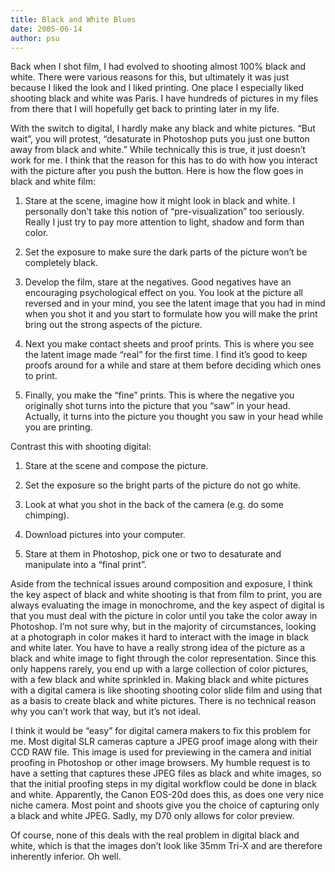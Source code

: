 ```yaml
---
title: Black and White Blues
date: 2005-06-14
author: psu
---
```


Back when I shot film, I had evolved to shooting almost 100% black and white. There were various reasons for this, but ultimately it was just because I liked the look and I liked printing. One place I especially liked shooting black and white was Paris. I have hundreds of pictures in my files from there that I will hopefully get back to printing later in my life.

With the switch to digital, I hardly make any black and white pictures. “But wait”, you will protest, “desaturate in Photoshop puts you just one button away from black and white.” While technically this is true, it just doesn’t work for me. I think that the reason for this has to do with how you interact with the picture after you push the button. Here is how the flow goes in black and white film:

1. Stare at the scene, imagine how it might look in black and white. I personally don’t take this notion of “pre-visualization” too seriously. Really I just try to pay more attention to light, shadow and form than color.

2. Set the exposure to make sure the dark parts of the picture won’t be completely black.

3. Develop the film, stare at the negatives. Good negatives have an encouraging psychological effect on you. You look at the picture all reversed and in your mind, you see the latent image that you had in mind when you shot it and you start to formulate how you will make the print bring out the strong aspects of the picture.

4. Next you make contact sheets and proof prints. This is where you see the latent image made “real” for the first time. I find it’s good to keep proofs around for a while and stare at them before deciding which ones to print.

5. Finally, you make the “fine” prints. This is where the negative you originally shot turns into the picture that you “saw” in your head. Actually, it turns into the picture you thought you saw in your head while you are printing.

Contrast this with shooting digital:

1. Stare at the scene and compose the picture.

2. Set the exposure so the bright parts of the picture do not go white.

3. Look at what you shot in the back of the camera (e.g. do some chimping).

4. Download pictures into your computer.

5. Stare at them in Photoshop, pick one or two to desaturate and manipulate into a “final print”.

Aside from the technical issues around composition and exposure, I think the key aspect of black and white shooting is that from film to print, you are always evaluating the image in monochrome, and the key aspect of digital is that you must deal with the picture in color until you take the color away in Photoshop. I’m not sure why, but in the majority of circumstances, looking at a photograph in color makes it hard to interact with the image in black and white later. You have to have a really strong idea of the picture as a black and white image to fight through the color representation. Since this only happens rarely, you end up with a large collection of color pictures, with a few black and white sprinkled in. Making black and white pictures with a digital camera is like shooting shooting color slide film and using that as a basis to create black and white pictures. There is no technical reason why you can’t work that way, but it’s not ideal.

I think it would be “easy” for digital camera makers to fix this problem for me. Most digital SLR cameras capture a JPEG proof image along with their CCD RAW file. This image is used for previewing in the camera and initial proofing in Photoshop or other image browsers. My humble request is to have a setting that captures these JPEG files as black and white images, so that the initial proofing steps in my digital workflow could be done in black and white. Apparently, the Canon EOS-20d does this, as does one very nice niche camera. Most point and shoots give you the choice of capturing only a black and white JPEG. Sadly, my D70 only allows for color preview.

Of course, none of this deals with the real problem in digital black and white, which is that the images don’t look like 35mm Tri-X and are therefore inherently inferior. Oh well.